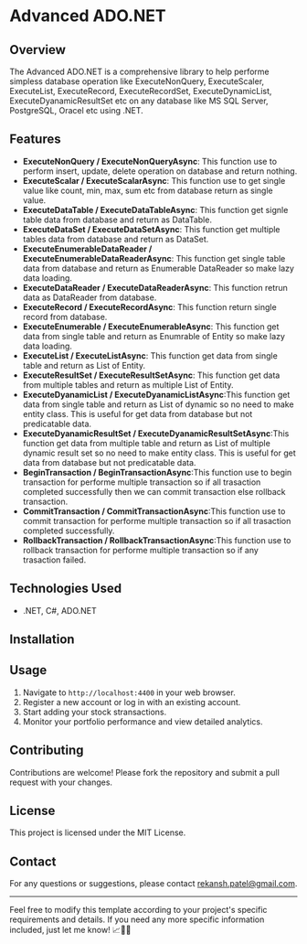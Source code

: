 ﻿# Advanced ADO.NET

## Overview
The Advanced ADO.NET is a comprehensive library to help performe simpless database operation like ExecuteNonQuery, ExecuteScaler, ExecuteList, ExecuteRecord, ExecuteRecordSet, ExecuteDynamicList, ExecuteDyanamicResultSet etc on any database like MS SQL Server, PostgreSQL, Oracel etc using .NET.

## Features
- **ExecuteNonQuery / ExecuteNonQueryAsync**: This function use to perform insert, update, delete operation on database and return nothing.
- **ExecuteScalar / ExecuteScalarAsync**: This function use to get single value like count, min, max, sum etc from database return as single value.
- **ExecuteDataTable / ExecuteDataTableAsync**: This function get signle table data from database and return as DataTable.
- **ExecuteDataSet / ExecuteDataSetAsync**: This function get multiple tables data from database and return as DataSet.
- **ExecuteEnumerableDataReader / ExecuteEnumerableDataReaderAsync**: This function get single table data from database and return as Enumerable DataReader so make lazy data loading.
- **ExecuteDataReader / ExecuteDataReaderAsync**: This function retrun data as DataReader from database.
- **ExecuteRecord / ExecuteRecordAsync**: This function return single record from database.
- **ExecuteEnumerable<T> / ExecuteEnumerableAsync<T>**: This function get data from single table and return as Enumrable of Entity so make lazy data loading.
- **ExecuteList<T> / ExecuteListAsync<T>**: This function get data from single table and return as List of Entity.
- **ExecuteResultSet / ExecuteResultSetAsync**: This function get data from multiple tables and return as multiple List of Entity.
- **ExecuteDyanamicList / ExecuteDyanamicListAsync**:This function get data from single table and return as List of dynamic so no need to make entity class. This is useful for get data from database but not predicatable data.
- **ExecuteDyanamicResultSet / ExecuteDyanamicResultSetAsync**:This function get data from multiple table and return as List of multiple dynamic result set so no need to make entity class. This is useful for get data from database but not predicatable data.
- **BeginTransaction / BeginTransactionAsync**:This function use to begin transaction for performe multiple transaction so if all trasaction completed successfully then we can commit transaction else rollback transaction.
- **CommitTransaction / CommitTransactionAsync**:This function use to commit transaction for performe multiple transaction so if all trasaction completed successfully.
- **RollbackTransaction / RollbackTransactionAsync**:This function use to rollback transaction for performe multiple transaction so if any trasaction failed.

## Technologies Used
- .NET, C#, ADO.NET

## Installation

## Usage
1. Navigate to `http://localhost:4400` in your web browser.
2. Register a new account or log in with an existing account.
3. Start adding your stock stransactions.
4. Monitor your portfolio performance and view detailed analytics.

## Contributing
Contributions are welcome! Please fork the repository and submit a pull request with your changes.

## License
This project is licensed under the MIT License.

## Contact
For any questions or suggestions, please contact [rekansh.patel@gmail.com](mailto:rekansh.patel@gmail.com).

---

Feel free to modify this template according to your project's specific requirements and details. If you need any more specific information included, just let me know! 📈💼🚀
